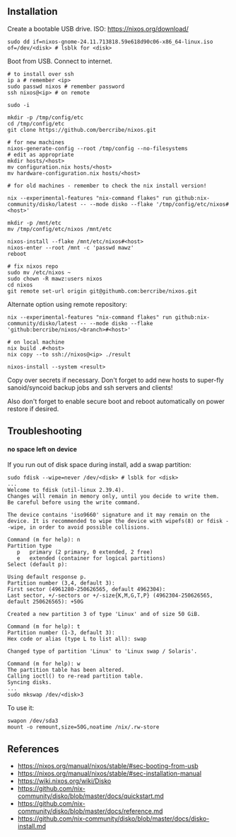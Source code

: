 ## Installation

Create a bootable USB drive. ISO: https://nixos.org/download/

```
sudo dd if=nixos-gnome-24.11.713818.59e618d90c06-x86_64-linux.iso of=/dev/<disk> # lsblk for <disk>
```

Boot from USB. Connect to internet.

```
# to install over ssh
ip a # remember <ip>
sudo passwd nixos # remember password
ssh nixos@<ip> # on remote

sudo -i

mkdir -p /tmp/config/etc
cd /tmp/config/etc
git clone https://github.com/bercribe/nixos.git

# for new machines
nixos-generate-config --root /tmp/config --no-filesystems
# edit as appropriate
mkdir hosts/<host>
mv configuration.nix hosts/<host>
mv hardware-configuration.nix hosts/<host>

# for old machines - remember to check the nix install version!

nix --experimental-features "nix-command flakes" run github:nix-community/disko/latest -- --mode disko --flake '/tmp/config/etc/nixos#<host>'

mkdir -p /mnt/etc
mv /tmp/config/etc/nixos /mnt/etc

nixos-install --flake /mnt/etc/nixos#<host>
nixos-enter --root /mnt -c 'passwd mawz'
reboot

# fix nixos repo
sudo mv /etc/nixos ~
sudo chown -R mawz:users nixos
cd nixos
git remote set-url origin git@githumb.com:bercribe/nixos.git
```

Alternate option using remote repository:
```
nix --experimental-features "nix-command flakes" run github:nix-community/disko/latest -- --mode disko --flake 'github:bercribe/nixos/<branch>#<host>'

# on local machine
nix build .#<host>
nix copy --to ssh://nixos@<ip> ./result 

nixos-install --system <result>
```


Copy over secrets if necessary. Don't forget to add new hosts to super-fly sanoid/syncoid backup jobs and ssh servers and clients!

Also don't forget to enable secure boot and reboot automatically on power restore if desired.

## Troubleshooting

#### no space left on device

If you run out of disk space during install, add a swap partition:
```
sudo fdisk --wipe=never /dev/<disk> # lsblk for <disk>
...
Welcome to fdisk (util-linux 2.39.4).
Changes will remain in memory only, until you decide to write them.
Be careful before using the write command.

The device contains 'iso9660' signature and it may remain on the device. It is recommended to wipe the device with wipefs(8) or fdisk --wipe, in order to avoid possible collisions.

Command (m for help): n
Partition type
   p   primary (2 primary, 0 extended, 2 free)
   e   extended (container for logical partitions)
Select (default p):

Using default response p.
Partition number (3,4, default 3):
First sector (4961280-250626565, default 4962304):
Last sector, +/-sectors or +/-size{K,M,G,T,P} (4962304-250626565, default 250626565): +50G

Created a new partition 3 of type 'Linux' and of size 50 GiB.

Command (m for help): t
Partition number (1-3, default 3):
Hex code or alias (type L to list all): swap

Changed type of partition 'Linux' to 'Linux swap / Solaris'.

Command (m for help): w
The partition table has been altered.
Calling ioctl() to re-read partition table.
Syncing disks.
...
sudo mkswap /dev/<disk>3
```
To use it:
```
swapon /dev/sda3
mount -o remount,size=50G,noatime /nix/.rw-store
```

## References
- https://nixos.org/manual/nixos/stable/#sec-booting-from-usb
- https://nixos.org/manual/nixos/stable/#sec-installation-manual
- https://wiki.nixos.org/wiki/Disko
- https://github.com/nix-community/disko/blob/master/docs/quickstart.md
- https://github.com/nix-community/disko/blob/master/docs/reference.md
- https://github.com/nix-community/disko/blob/master/docs/disko-install.md

